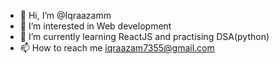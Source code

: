 - 👋 Hi, I’m @Iqraazamm
- 👀 I’m interested in Web development 
- 🌱 I’m currently learning ReactJS and practising DSA(python)
- 📫 How to reach me iqraazam7355@gmail.com

<!---
Iqraazamm/Iqraazamm is a ✨ special ✨ repository because its `README.md` (this file) appears on your GitHub profile.
You can click the Preview link to take a look at your changes.
--->
